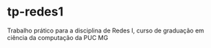 # tp-redes1
Trabalho prático para a disciplina de Redes I, curso de graduação em ciência da computação da PUC MG

